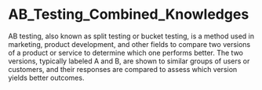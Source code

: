 # AB_Testing_Combined_Knowledges

AB testing, also known as split testing or bucket testing, is a method used in marketing, product development, and other fields to compare two versions of a product or service to determine which one performs better. The two versions, typically labeled A and B, are shown to similar groups of users or customers, and their responses are compared to assess which version yields better outcomes.
